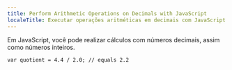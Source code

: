 ```yaml
---
title: Perform Arithmetic Operations on Decimals with JavaScript
localeTitle: Executar operações aritméticas em decimais com JavaScript
---
```

Em JavaScript, você pode realizar cálculos com números decimais, assim como números inteiros.
```
var quotient = 4.4 / 2.0; // equals 2.2 

```